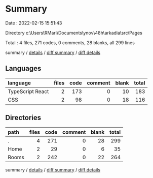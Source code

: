 # Summary

Date : 2022-02-15 15:51:43

Directory c:\Users\RMari\Documents\ynov\48h\arkadia\src\Pages

Total : 4 files,  271 codes, 0 comments, 28 blanks, all 299 lines

summary / [details](details.md) / [diff summary](diff.md) / [diff details](diff-details.md)

## Languages
| language | files | code | comment | blank | total |
| :--- | ---: | ---: | ---: | ---: | ---: |
| TypeScript React | 2 | 173 | 0 | 10 | 183 |
| CSS | 2 | 98 | 0 | 18 | 116 |

## Directories
| path | files | code | comment | blank | total |
| :--- | ---: | ---: | ---: | ---: | ---: |
| . | 4 | 271 | 0 | 28 | 299 |
| Home | 2 | 29 | 0 | 6 | 35 |
| Rooms | 2 | 242 | 0 | 22 | 264 |

summary / [details](details.md) / [diff summary](diff.md) / [diff details](diff-details.md)